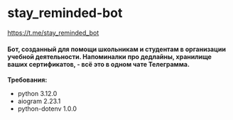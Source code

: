 # stay_reminded-bot

https://t.me/stay_reminded_bot

#### Бот, созданный для помощи школьникам и студентам в организации учебной деятельности. Напоминалки про дедлайны, хранилище ваших сертификатов, - всё это в одном чате Телеграмма.

__Требования:__
- python 3.12.0
- aiogram 2.23.1
- python-dotenv 1.0.0


